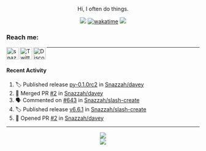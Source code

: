 

<div align=center>

Hi, I often do things.

![](https://komarev.com/ghpvc/?username=Snazzah&label=profile+views&color=fc2929) [![wakatime](https://wakatime.com/badge/user/eae27c19-37ad-4824-a6fc-801fed66e5b2.svg)](https://wakatime.com/@eae27c19-37ad-4824-a6fc-801fed66e5b2)
![](https://hit.yhype.me/github/profile?account_id=7025343)
  
</div>

[website]: https://snazzah.com/
[twitter]: https://twitter.com/Snazzah
[discord]: https://snaz.in/discord
[twitch]: https://twitch.tv/SnazzahGuy


### Reach me:

[<img align="left" alt="snazzah.com" width="32px" src="https://api.iconify.design/bi:globe.svg?color=%23fc2929&height=32" />][website]
[<img align="left" alt="Twitter" width="32px" src="https://api.iconify.design/simple-icons:twitter.svg?color=%23fc2929&height=32" />][twitter]
[<img align="left" alt="Discord" width="32px" src="https://api.iconify.design/simple-icons:discord.svg?color=%23fc2929&height=32" />][discord]

---

<br/>



####  Recent Activity

<!--START_SECTION:activity-->
1. 🏷️ Published release [py-0.1.0rc2](https://github.com/Snazzah/davey/releases/tag/py-0.1.0rc2) in [Snazzah/davey](https://github.com/Snazzah/davey)
2. 🎉 Merged PR [#2](https://github.com/Snazzah/davey/pull/2) in [Snazzah/davey](https://github.com/Snazzah/davey)
3. 🗣 Commented on [#643](https://github.com/Snazzah/slash-create/issues/643) in [Snazzah/slash-create](https://github.com/Snazzah/slash-create)
4. 🏷️ Published release [v6.6.1](https://github.com/Snazzah/slash-create/releases/tag/v6.6.1) in [Snazzah/slash-create](https://github.com/Snazzah/slash-create)
5. 💪 Opened PR [#2](https://github.com/Snazzah/davey/pull/2) in [Snazzah/davey](https://github.com/Snazzah/davey)
<!--END_SECTION:activity-->

---

<div align="center">
  <img align="center" src="https://github-readme-stats.vercel.app/api?username=Snazzah&show_icons=true&count_private=true&hide_border=true&icon_color=fff&bg_color=852121&title_color=fff&text_color=fff" />
</div>
<div align="center">
  <a href="https://wakatime.com/@Snazzah">
    <img align="center" src="https://github-readme-stats.vercel.app/api/wakatime?username=Snazzah&layout=compact&custom_title=Weekly%20Development%20Breakdown&hide_border=true&icon_color=fff&bg_color=852121&title_color=fff&text_color=fff" />
  </a>
</div>
